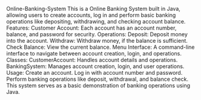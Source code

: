  Online-Banking-System
This is a Online Banking System built in Java, allowing users to create accounts, log in and perform basic banking operations like depositing, withdrawing, and checking account balance.
Features:
Customer Account: Each account has an account number, balance, and password for security.
Operations:
Deposit: Deposit money into the account.
Withdraw: Withdraw money, if the balance is sufficient.
Check Balance: View the current balance.
Menu Interface: A command-line interface to navigate between account creation, login, and operations.
Classes:
CustomerAccount: Handles account details and operations.
BankingSystem: Manages account creation, login, and user operations.
Usage:
Create an account.
Log in with account number and password.
Perform banking operations like deposit, withdrawal, and balance check.
This system serves as a basic demonstration of banking operations using Java.




